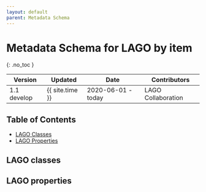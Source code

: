 ```yaml
---
layout: default
parent: Metadata Schema
---
```


# Metadata Schema for LAGO by item
{: .no_toc }

|Version| Updated | Date |Contributors|
|-------|---------|------|------------|
| 1.1 develop | {{ site.time }} | 2020-06-01 - today | LAGO Collaboration |


<script src="https://code.jquery.com/jquery-3.2.1.min.js"></script>
<script>
$().ready(function(){
  $.getJSON( "/DMP/schema/lagoSchema.jsonld", function( data ) {
      $('#text').append(data["@graph"][3]["@id"]); 
      var graphelements = data["@graph"];
      for (i=0; i<=graphelements.length-1; i++) {
        if ("@id" in graphelements[i]) { 
	  var id = graphelements[i]["@id"].split(':')[1];
	  var indexhtml = '<li><a href="#'+id+'"><strong>'+id+'</strong></a></li>';
	  var headerhtml = '<h5 id="'+id+'"><a href="#'+id+'" class="anchor-heading" aria-labelledby="'+id+'"><svg viewBox="0 0 16 16" aria-hidden="true"><use xlink:href="#svg-link"></use></svg></a><strong>'+id+'</strong></h5>';
	  if ("comment" in graphelements[i]) {
	    headerhtml = headerhtml + '  <p>'+ graphelements[i]["comment"][0]["@value"] +'</p>';
	  };
	  if ("dcat:domain" in graphelements[i]) {
            $('#iproperties').append(indexhtml);
	    $('#properties').append(headerhtml);
	    var table = '<table class="grid" style="width: 100%">
			    <colgroup>
				<col width="20%" />
				<col width="65%" />
				<col width="15%" />
			    </colgroup>
			    <thead>
				<tr class="header">
				    <th>Field</th>
				    <th>Description</th>
				    <th>Data Type</th>
				</tr>
			    </thead>
			    <tbody>
				<tr>
				  <td>'+ graphelements[i]["@type"] +'</td>
				  <td>'+ graphelements[i]["dcat:domain"] +' </td>
				  <td>'+ graphelements[i]["dcat:range"] +'</td>
				</tr>
			    </tbody>
			</table>'
		$('#properties').append(table);				  
	  } else {
	    $('#iclasses').append(indexhtml);
	    $('#classes').append(headerhtml);
	  };
	};
      };		
    });
});
</script>

## Table of Contents

* [LAGO Classes](#lago-classes)
	<div id="iclasses"></div>
* [LAGO Properties](#lago-properties)
	<div id="iproperties"></div>

## LAGO classes

<div id="classes"></div>

## LAGO properties

<div id="properties"></div>




